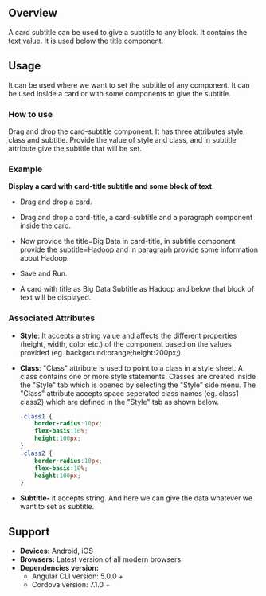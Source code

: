 


## Overview
A card subtitle can be used to give a subtitle to any block. It contains the text value. It is used below the title component.

## Usage
It can be used where we want to set the subtitle of any component. It can be used inside a card or with some components to give the subtitle.
                                                                                                                          

### How to use
Drag and drop the card-subtitle component. It has three attributes style, class and subtitle. Provide the value of style and class, and in subtitle attribute give the subtitle that will be set.


### Example
**Display a card with card-title subtitle and some block of text.** 

- Drag and drop a card.

- Drag and drop a card-title, a card-subtitle and a paragraph component inside the card.

- Now provide the title=Big Data in card-title, in subtitle component provide the subtitle=Hadoop  and in paragraph provide some information about Hadoop.

- Save and Run.

- A card with title as Big Data Subtitle as Hadoop and below that block of text will be displayed.

### Associated Attributes
- **Style**: It accepts a string value and affects the different properties (height, width, color etc.) of the component based on the values provided (eg. background:orange;height:200px;).

- **Class**: "Class" attribute is used to point to a class in a style sheet. A class contains one or more style statements. Classes are created inside the "Style" tab which is opened by selecting the "Style" side menu. The "Class" attribute accepts space seperated class names (eg. class1 class2) which are defined in the "Style" tab as shown below.
    ```css
    .class1 {
        border-radius:10px;
        flex-basis:10%;
        height:100px;
    }
    .class2 {
        border-radius:10px;
        flex-basis:10%;
        height:100px;
    }
    
    ```

- **Subtitle-** it accepts string. And here we can give the data whatever we want to set as subtitle.


## Support
- **Devices:** Android, iOS
- **Browsers:**  Latest version of all modern browsers
- **Dependencies version:** 
    - Angular CLI version: 5.0.0 + 
    - Cordova version: 7.1.0 + 




